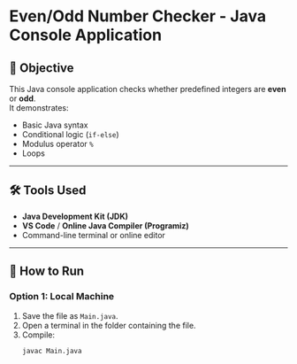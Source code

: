 # Even/Odd Number Checker - Java Console Application

## 📌 Objective
This Java console application checks whether predefined integers are **even** or **odd**.  
It demonstrates:
- Basic Java syntax
- Conditional logic (`if-else`)
- Modulus operator `%`
- Loops

---

## 🛠 Tools Used
- **Java Development Kit (JDK)**  
- **VS Code** / **Online Java Compiler (Programiz)**  
- Command-line terminal or online editor  

---

## 🚀 How to Run
### **Option 1: Local Machine**
1. Save the file as `Main.java`.
2. Open a terminal in the folder containing the file.
3. Compile:
   ```bash
   javac Main.java
